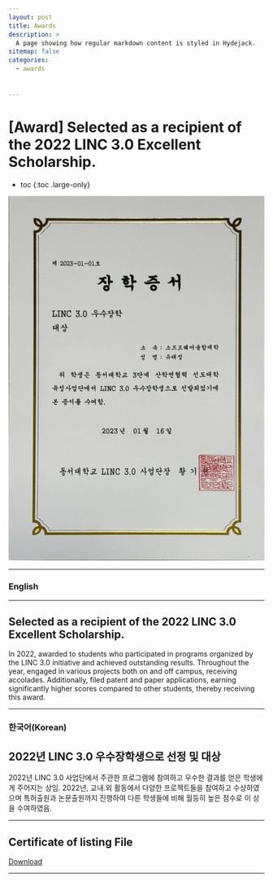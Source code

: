 ```yaml
---
layout: post
title: Awards
description: >
  A page showing how regular markdown content is styled in Hydejack.
sitemap: false
categories:
  - awards


---
```

# [Award] Selected as a recipient of the 2022 LINC 3.0 Excellent Scholarship.

* toc
{:toc .large-only}

![screenshot](/assets/img/blog/finallc.jpg)

---

### English
---
## Selected as a recipient of the 2022 LINC 3.0 Excellent Scholarship.
 In 2022, awarded to students who participated in programs organized by the LINC 3.0 initiative and achieved outstanding results. Throughout the year, engaged in various projects both on and off campus, receiving accolades. Additionally, filed patent and paper applications, earning significantly higher scores compared to other students, thereby receiving this award.
  
---

### 한국어(Korean)
## 2022년 LINC 3.0 우수장학생으로 선정 및 대상
  
  2022년 LINC 3.0 사업단에서 주관한 프로그램에 참여하고 우수한 결과를 얻은 학생에게 주어지는 상임. 2022년, 교내.외 활동에서 다양한 프로젝트들을 참여하고 수상하였으며 특허출원과 논문출원까지 진행하여 다른 학생들에 비해 월등히 높은 점수로 이 상을 수여하였음.

---

## Certificate of listing File
[Download](https://bit.ly/3XmEr0M)

---